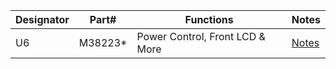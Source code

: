 |Designator|Part#  |Functions           |Notes                             |
|----------|-------|--------------------|----------------------------------|
|U6        |M38223*|Power Control, Front LCD & More|[Notes](U6-M38224M6HP/)|

